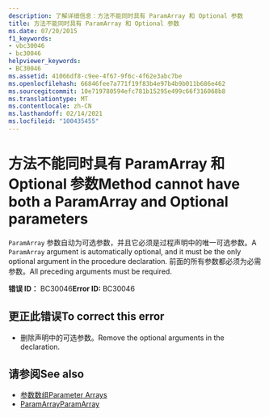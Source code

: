 ```yaml
---
description: 了解详细信息：方法不能同时具有 ParamArray 和 Optional 参数
title: 方法不能同时具有 ParamArray 和 Optional 参数
ms.date: 07/20/2015
f1_keywords:
- vbc30046
- bc30046
helpviewer_keywords:
- BC30046
ms.assetid: 41066df8-c9ee-4f67-9f6c-4f62e3abc7be
ms.openlocfilehash: 66846fee7a771f19f83b4e97b4b9b011b686e462
ms.sourcegitcommit: 10e719780594efc781b15295e499c66f316068b8
ms.translationtype: MT
ms.contentlocale: zh-CN
ms.lasthandoff: 02/14/2021
ms.locfileid: "100435455"
---
```

# <a name="method-cannot-have-both-a-paramarray-and-optional-parameters"></a><span data-ttu-id="940d0-103">方法不能同时具有 ParamArray 和 Optional 参数</span><span class="sxs-lookup"><span data-stu-id="940d0-103">Method cannot have both a ParamArray and Optional parameters</span></span>

<span data-ttu-id="940d0-104">`ParamArray` 参数自动为可选参数，并且它必须是过程声明中的唯一可选参数。</span><span class="sxs-lookup"><span data-stu-id="940d0-104">A `ParamArray` argument is automatically optional, and it must be the only optional argument in the procedure declaration.</span></span> <span data-ttu-id="940d0-105">前面的所有参数都必须为必需参数。</span><span class="sxs-lookup"><span data-stu-id="940d0-105">All preceding arguments must be required.</span></span>  
  
 <span data-ttu-id="940d0-106">**错误 ID：** BC30046</span><span class="sxs-lookup"><span data-stu-id="940d0-106">**Error ID:** BC30046</span></span>  
  
## <a name="to-correct-this-error"></a><span data-ttu-id="940d0-107">更正此错误</span><span class="sxs-lookup"><span data-stu-id="940d0-107">To correct this error</span></span>  
  
- <span data-ttu-id="940d0-108">删除声明中的可选参数。</span><span class="sxs-lookup"><span data-stu-id="940d0-108">Remove the optional arguments in the declaration.</span></span>  
  
## <a name="see-also"></a><span data-ttu-id="940d0-109">请参阅</span><span class="sxs-lookup"><span data-stu-id="940d0-109">See also</span></span>

- [<span data-ttu-id="940d0-110">参数数组</span><span class="sxs-lookup"><span data-stu-id="940d0-110">Parameter Arrays</span></span>](../programming-guide/language-features/procedures/parameter-arrays.md)
- [<span data-ttu-id="940d0-111">ParamArray</span><span class="sxs-lookup"><span data-stu-id="940d0-111">ParamArray</span></span>](../language-reference/modifiers/paramarray.md)

